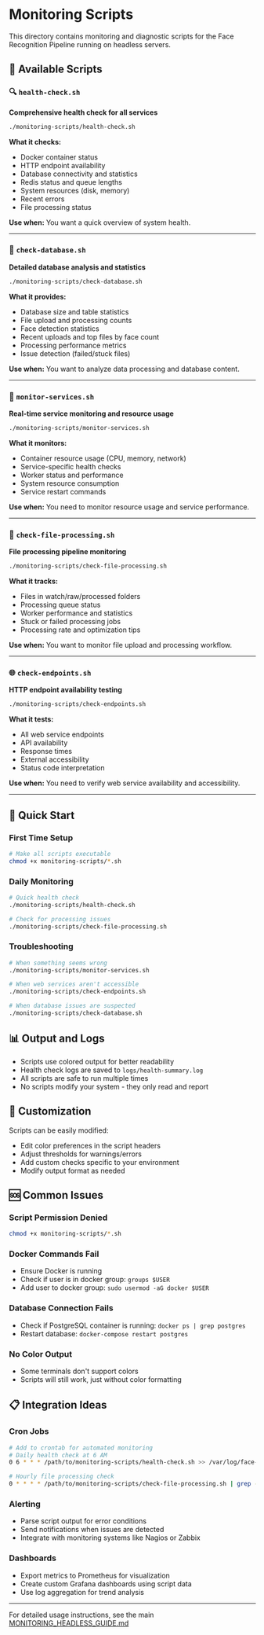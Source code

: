 # Monitoring Scripts

This directory contains monitoring and diagnostic scripts for the Face Recognition Pipeline running on headless servers.

## 📁 Available Scripts

### 🔍 `health-check.sh`
**Comprehensive health check for all services**

```bash
./monitoring-scripts/health-check.sh
```

**What it checks:**
- Docker container status
- HTTP endpoint availability
- Database connectivity and statistics
- Redis status and queue lengths
- System resources (disk, memory)
- Recent errors
- File processing status

**Use when:** You want a quick overview of system health.

---

### 💾 `check-database.sh`
**Detailed database analysis and statistics**

```bash
./monitoring-scripts/check-database.sh
```

**What it provides:**
- Database size and table statistics
- File upload and processing counts
- Face detection statistics
- Recent uploads and top files by face count
- Processing performance metrics
- Issue detection (failed/stuck files)

**Use when:** You want to analyze data processing and database content.

---

### 🔧 `monitor-services.sh`
**Real-time service monitoring and resource usage**

```bash
./monitoring-scripts/monitor-services.sh
```

**What it monitors:**
- Container resource usage (CPU, memory, network)
- Service-specific health checks
- Worker status and performance
- System resource consumption
- Service restart commands

**Use when:** You need to monitor resource usage and service performance.

---

### 📁 `check-file-processing.sh`
**File processing pipeline monitoring**

```bash
./monitoring-scripts/check-file-processing.sh
```

**What it tracks:**
- Files in watch/raw/processed folders
- Processing queue status
- Worker performance and statistics
- Stuck or failed processing jobs
- Processing rate and optimization tips

**Use when:** You want to monitor file upload and processing workflow.

---

### 🌐 `check-endpoints.sh`
**HTTP endpoint availability testing**

```bash
./monitoring-scripts/check-endpoints.sh
```

**What it tests:**
- All web service endpoints
- API availability
- Response times
- External accessibility
- Status code interpretation

**Use when:** You need to verify web service availability and accessibility.

---

## 🚀 Quick Start

### First Time Setup
```bash
# Make all scripts executable
chmod +x monitoring-scripts/*.sh
```

### Daily Monitoring
```bash
# Quick health check
./monitoring-scripts/health-check.sh

# Check for processing issues
./monitoring-scripts/check-file-processing.sh
```

### Troubleshooting
```bash
# When something seems wrong
./monitoring-scripts/monitor-services.sh

# When web services aren't accessible
./monitoring-scripts/check-endpoints.sh

# When database issues are suspected
./monitoring-scripts/check-database.sh
```

## 📊 Output and Logs

- Scripts use colored output for better readability
- Health check logs are saved to `logs/health-summary.log`
- All scripts are safe to run multiple times
- No scripts modify your system - they only read and report

## 🔧 Customization

Scripts can be easily modified:
- Edit color preferences in the script headers
- Adjust thresholds for warnings/errors
- Add custom checks specific to your environment
- Modify output format as needed

## 🆘 Common Issues

### Script Permission Denied
```bash
chmod +x monitoring-scripts/*.sh
```

### Docker Commands Fail
- Ensure Docker is running
- Check if user is in docker group: `groups $USER`
- Add user to docker group: `sudo usermod -aG docker $USER`

### Database Connection Fails
- Check if PostgreSQL container is running: `docker ps | grep postgres`
- Restart database: `docker-compose restart postgres`

### No Color Output
- Some terminals don't support colors
- Scripts will still work, just without color formatting

## 📋 Integration Ideas

### Cron Jobs
```bash
# Add to crontab for automated monitoring
# Daily health check at 6 AM
0 6 * * * /path/to/monitoring-scripts/health-check.sh >> /var/log/face-recognition-health.log 2>&1

# Hourly file processing check
0 * * * * /path/to/monitoring-scripts/check-file-processing.sh | grep -i warning >> /var/log/face-recognition-warnings.log
```

### Alerting
- Parse script output for error conditions
- Send notifications when issues are detected
- Integrate with monitoring systems like Nagios or Zabbix

### Dashboards
- Export metrics to Prometheus for visualization
- Create custom Grafana dashboards using script data
- Use log aggregation for trend analysis

---

For detailed usage instructions, see the main [MONITORING_HEADLESS_GUIDE.md](../MONITORING_HEADLESS_GUIDE.md)
